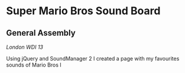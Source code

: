 # Super Mario Bros Sound Board





## General Assembly 

*London WDI 13*

Using jQuery and SoundManager 2 I created a page with my favourites sounds of Mario Bros I